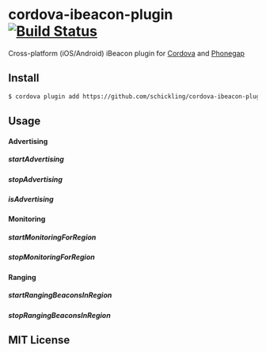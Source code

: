 cordova-ibeacon-plugin [![Build Status](https://travis-ci.org/schickling/cordova-ibeacon-plugin.svg?branch=master)](https://travis-ci.org/schickling/cordova-ibeacon-plugin)
======================

Cross-platform (iOS/Android) iBeacon plugin for [Cordova](http://cordova.apache.org/) and [Phonegap](http://phonegap.com/)

## Install

```sh
$ cordova plugin add https://github.com/schickling/cordova-ibeacon-plugin.git
```

## Usage

#### Advertising

##### startAdvertising

##### stopAdvertising

##### isAdvertising

#### Monitoring

##### startMonitoringForRegion

##### stopMonitoringForRegion

#### Ranging

##### startRangingBeaconsInRegion

##### stopRangingBeaconsInRegion

## MIT License